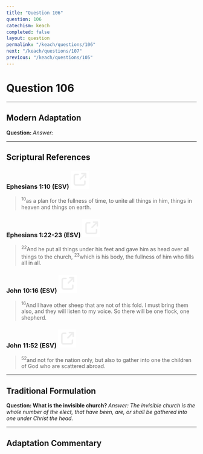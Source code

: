 ```yaml
---
title: "Question 106"
question: 106
catechism: keach
completed: false
layout: question
permalink: "/keach/questions/106"
next: "/keach/questions/107"
previous: "/keach/questions/105"
---
```

# Question 106
---
## Modern Adaptation
<strong>
    Question:
</strong>

<em>
    Answer:
</em>

---
## Scriptural References
### Ephesians 1:10 (ESV) <a href="https://biblegateway.com/passage/?search=Ephesians+1%3A10&version=ESV"><img src="/assets/svg/link.svg"/></a>
> <sup>10</sup>as a plan for the fullness of time, to unite all things in him, things in heaven and things on earth.

### Ephesians 1:22-23 (ESV) <a href="https://biblegateway.com/passage/?search=Ephesians+1%3A22-23&version=ESV"><img src="/assets/svg/link.svg"/></a>
> <sup>22</sup>And he put all things under his feet and gave him as head over all things to the church,
> <sup>23</sup>which is his body, the fullness of him who fills all in all.

### John 10:16 (ESV) <a href="https://biblegateway.com/passage/?search=John+10%3A16&version=ESV"><img src="/assets/svg/link.svg"/></a>
> <sup>16</sup>And I have other sheep that are not of this fold. I must bring them also, and they will listen to my voice. So there will be one flock, one shepherd.

### John 11:52 (ESV) <a href="https://biblegateway.com/passage/?search=John+11%3A52&version=ESV"><img src="/assets/svg/link.svg"/></a>
> <sup>52</sup>and not for the nation only, but also to gather into one the children of God who are scattered abroad.

---
## Traditional Formulation
<strong>
    Question: What is the invisible church?
</strong>

<em>
    Answer: The invisible church is the whole number of the elect, that have been, are, or shall be gathered into one under Christ the head.
</em>

---
## Adaptation Commentary

